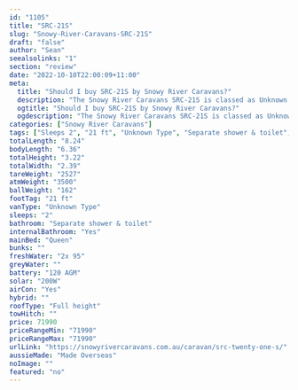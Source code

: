```yaml
---
id: "1105"
title: "SRC-21S"
slug: "Snowy-River-Caravans-SRC-21S"
draft: "false"
author: "Sean"
seealsolinks: "1"
section: "review"
date: "2022-10-10T22:00:09+11:00"
meta:
  title: "Should I buy SRC-21S by Snowy River Caravans?"
  description: "The Snowy River Caravans SRC-21S is classed as Unknown Type, and sleeps 2 people. It is Made Overseas and comes in at 21 ft. It generally has Separate shower & toilet."
  ogtitle: "Should I buy SRC-21S by Snowy River Caravans?"
  ogdescription: "The Snowy River Caravans SRC-21S is classed as Unknown Type, and sleeps 2 people. It is Made Overseas and comes in at 21 ft. It generally has Separate shower & toilet."
categories: ["Snowy River Caravans"]
tags: ["Sleeps 2", "21 ft", "Unknown Type", "Separate shower & toilet", "Full height", "70 - 80k", "Made Overseas"]
totalLength: "8.24"
bodyLength: "6.36"
totalHeight: "3.22"
totalWidth: "2.39"
tareWeight: "2527"
atmWeight: "3500"
ballWeight: "162"
footTag: "21 ft"
vanType: "Unknown Type"
sleeps: "2"
bathroom: "Separate shower & toilet"
internalBathroom: "Yes"
mainBed: "Queen"
bunks: ""
freshWater: "2x 95"
greyWater: ""
battery: "120 AGM"
solar: "200W"
airCon: "Yes"
hybrid: ""
roofType: "Full height"
towHitch: ""
price: 71990
priceRangeMin: "71990"
priceRangeMax: "71990"
urlLink: "https://snowyrivercaravans.com.au/caravan/src-twenty-one-s/"
aussieMade: "Made Overseas"
noImage: ""
featured: "no"
---
```

